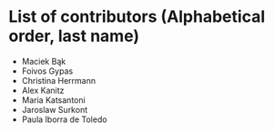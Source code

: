 # List of contributors (Alphabetical order, last name)

- Maciek Bąk
- Foivos Gypas
- Christina Herrmann
- Alex Kanitz
- Maria Katsantoni
- Jaroslaw Surkont
- Paula Iborra de Toledo